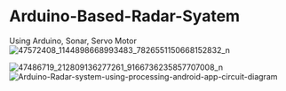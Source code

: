 # Arduino-Based-Radar-Syatem
Using Arduino, Sonar, Servo Motor
![47572408_1144898668993483_7826551150668152832_n](https://github.com/ShahidHasib586/Arduino-Based-Radar-Syatem/assets/45465308/e3fc4f6b-e798-4290-9ec8-2a26d11720cd)

![47486719_212809136277261_9166736235857707008_n](https://github.com/ShahidHasib586/Arduino-Based-Radar-Syatem/assets/45465308/428814c1-447a-4e16-8c29-b2c4e735c7ca)
![Arduino-Radar-system-using-processing-android-app-circuit-diagram](https://github.com/ShahidHasib586/Arduino-Based-Radar-Syatem/assets/45465308/1e953cd1-4967-4d37-94b4-8ed03ebd2fa3)
